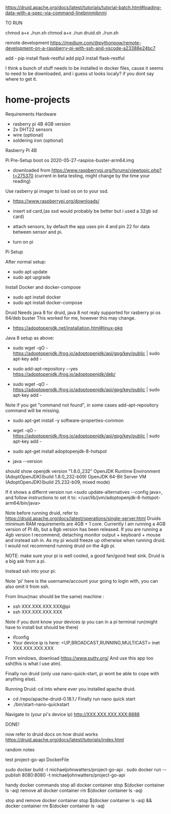 
https://druid.apache.org/docs/latest/tutorials/tutorial-batch.html#loading-data-with-a-spec-via-command-linebnnmjbnmj

TO RUN

chmod a+x ./run.sh
chmod a+x ./run druid.sh
./run.sh


remote development
https://medium.com/@pythonpow/remote-development-on-a-raspberry-pi-with-ssh-and-vscode-a23388e24bc7


add - pip install flask-restful
add pip3 install flask-restful

I think a bunch of stuff needs to be installed in docker files, cause it seems to need to be downloaded, and i guess ut looks localy? if you dont say where to get it.


# home-projects

Requirements
Hardware 
- rasberry pi 4B 4GB version
- 2x DHT22 sensors
- wire (optional)
- soldering iron (optional)

Rasberry Pi 4B 

Pi Pre-Setup
boot os 2020-05-27-raspios-buster-arm64.img
- downloaded from https://www.raspberrypi.org/forums/viewtopic.php?t=275370 (current in beta testing, might change by the time your reading)

Use rasberry pi imager to load os on to your ssd.
- https://www.raspberrypi.org/downloads/ 

- insert sd card,(as ssd would probably be better but i used a 32gb sd card)

- attach sensors, by default the app uses pin 4 and pin 22 for data between sensor and pi.

- turn on pi

Pi Setup

After normal setup:
- sudo apt update
- sudo apt upgrade

Install Docker and docker-compose
- sudo apt install docker
- sudo apt install docker-compose

Druid
Needs java 8 for druid, java 8 not realy supported for rasberry pi os 64/deb buster
This worked for me, however this may change.
- https://adoptopenjdk.net/installation.html#linux-pkg

Java 8 setup as above:
- sudo wget -qO - https://adoptopenjdk.jfrog.io/adoptopenjdk/api/gpg/key/public | sudo apt-key add -

- sudo add-apt-repository --yes https://adoptopenjdk.jfrog.io/adoptopenjdk/deb/

- sudo wget -qO - https://adoptopenjdk.jfrog.io/adoptopenjdk/api/gpg/key/public | sudo apt-key add -

Note if you get "command not found", in some cases add-apt-repository command will be missing.
- sudo apt-get install -y software-properties-common

- wget -qO - https://adoptopenjdk.jfrog.io/adoptopenjdk/api/gpg/key/public | sudo apt-key add -

- sudo apt-get install adoptopenjdk-8-hotspot

- java --version

should show
openjdk version "1.8.0_232"
OpenJDK Runtime Environment (AdoptOpenJDK)(build 1.8.0_232-b09)
OpenJDK 64-Bit Server VM (AdoptOpenJDK)(build 25.232-b09, mixed mode)

If it shows a differnt version run <sudo update-alternatives --config java>, 
and follow instructions to set it to: 
  </usr/lib/jvm/adoptopenjdk-8-hotspot-arm64/bin/java>
  
Note before running druid, refer to https://druid.apache.org/docs/latest/operations/single-server.html
Druids minimum RAM requirements are 4GB + 1 core. 
Currently I am running a 4GB version of PI 4b, but a 8gb version has been released.
If you are running a 4gb version I recommend, detaching monitor output + keyboard + mouse and instead ssh in.
As my pi would freeze up otherwise when running druid. I would not recommend running druid on the 4gb pi. 

NOTE: make sure your pi is well cooled, a good fan/good heat sink. Druid is a big ask from a pi.

Instead ssh into your pi:

Note 'pi' here is the username/account your going to login with, you can also omit it from ssh.

From linux(mac should be the same) machine : 
- ssh XXX.XXX.XXX.XXX@pi
- ssh XXX.XXX.XXX.XXX

Note if you dont know your devices ip you can in a pi terminal run(might have to install but should be there)
- ifconfig
- Your device ip is here: <UP,BROADCAST,RUNNING,MULTICAST> inet XXX.XXX.XXX.XXX
 
From windows, download https://www.putty.org/
And use this app too ssh(this is what I use atm).

Finally run druid (only use nano-quick-start, pi wont be able to cope with anything else).

Running Druid:
cd into where ever you installed apache druid.
- cd /repo/apache-druid-0.18.1./
Finally run nano quick start 
- ./bin/start-nano-quickstart

Navigate to (your pi's device ip)
http://XXX.XXX.XXX.XXX:8888

DONE!

now refer to druid docs on how druid works https://druid.apache.org/docs/latest/tutorials/index.html
















random notes

test project-go-api DockerFile

sudo docker build -t michaeljohnwatters/project-go-api .
sudo docker run --publish 8080:8080 -t michaeljohnwatters/project-go-api



handy docker commands
stop all
docker container stop $(docker container ls -aq)
remove all
docker container rm $(docker container ls -aq)

stop and remove
docker container stop $(docker container ls -aq) && docker container rm $(docker container ls -aq)
